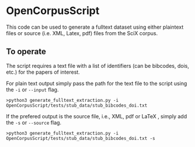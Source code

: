 # OpenCorpusScript
This code can be used to generate a fulltext dataset using either plaintext files or source (i.e. XML, Latex, pdf) files from the SciX corpus.


## To operate

The script requires a text file with a list of identifiers (can be bibcodes, dois, etc.) for the papers of interest.  

For plain text output simply pass the path for the text file to the script using the `-i` or `--input` flag.

`>python3 generate_fulltext_extraction.py -i OpenCorpusScript/tests/stub_data/stub_bibcodes_doi.txt`

If the prefered output is the source file, i.e., XML, pdf or LaTeX , simply add the `-s` or `--source` flag.

`>python3 generate_fulltext_extraction.py -i OpenCorpusScript/tests/stub_data/stub_bibcodes_doi.txt -s`
